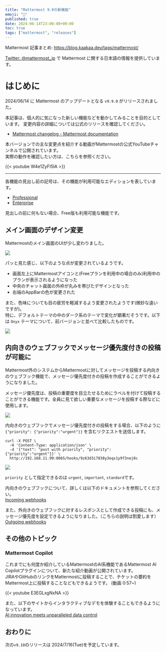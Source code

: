 ```yaml
---
title: "Mattermost 9.9の新機能"
emoji: "🎉"
published: true
date: 2024-06-14T23:00:00+09:00
toc: true
tags: ["mattermost", "releases"]
---
```


Mattermost 記事まとめ: https://blog.kaakaa.dev/tags/mattermost/

[Twitter: @mattermost_jp](https://twitter.com/mattermost_jp) で Mattermost に関する日本語の情報を提供しています。

# はじめに

2024/06/14 に Mattermost のアップデートとなる `v9.9.0` がリリースされました。  

本記事は、個人的に気になった新しい機能などを動かしてみることを目的としています。
変更内容の詳細については公式のリリースを確認してください。

- [Mattermost changelog \- Mattermost documentation](https://docs.mattermost.com/deploy/mattermost-changelog.html#release-v9-9-feature-release)

本バージョンでの主な変更点を紹介する動画がMattermostの公式YouTubeチャンネルで公開されています。  
実際の動作を確認したい方は、こちらを参照ください。

{{< youtube W4e1ZyFI5IA >}}

---

各機能の見出し前の記号は、その機能が利用可能なエディションを表しています。

- [Professional](https://mattermost.com/pricing/)
- [Enterprise](https://mattermost.com/pricing/)

見出しの前に何もない場合、Free版も利用可能な機能です。

## メイン画面のデザイン変更

Mattermostのメイン画面のUIが少し変わりました。  

![](https://blog.kaakaa.dev/images/posts/mattermost/releases-9.9/channels-core-ui.png)

パッと見た感じ、以下のような点が変更されているようです。

* 画面左上にMattermostアイコンと(Freeプランを利用中の場合のみ)利用中のプランが表示されるようになった
* 中央のチャット画面の外枠が丸みを帯びたデザインとなった
* 右端のAppBarの色が変更された


また、色味についても目の疲労を軽減するよう変更されたようです(微妙な違いですが)。  
特に、デフォルトテーマの中のダーク系のテーマで変化が顕著だそうです。以下は `Onyx` テーマについて、前バージョンと並べて比較したものです。

![](https://blog.kaakaa.dev/images/posts/mattermost/releases-9.9/channels-theme-color.png)


## 内向きのウェブフックでメッセージ優先度付きの投稿が可能に

Mattermost外のシステムからMattermostに対してメッセージを投稿する内向きのウェブフック機能で、メッセージ優先度付きの投稿を作成することができるようになりました。

メッセージ優先度は、投稿の重要度を目立たせるためにラベルを付けて投稿することができる機能です。全員に見て欲しい重要なメッセージを投稿する際などに使用します。

![](https://blog.kaakaa.dev/images/posts/mattermost/releases-9.9/channels-message-priority.png)

内向きのウェブフックでメッセージ優先度付きの投稿をする場合、以下のように `{"priority": {"priority":"urgent"}}` を含むリクエストを送信します。  

```
curl -X POST \
  -H 'Content-Type: application/json' \
  -d '{"text": "post with priority", "priority":{"priority":"urgent"}}' \
  http://192.168.11.99:8065/hooks/9z63d3i7838y3eqs1y9f3nej8c 
```

![](https://blog.kaakaa.dev/images/posts/mattermost/releases-9.9/channels-post-with-priority.png)

`priority` として指定できるのは `urgent`, `important`, `standard`です。


内向きのウェブフックについて、詳しくは以下のドキュメントを参照してください。  
[Incoming webhooks](https://developers.mattermost.com/integrate/webhooks/incoming/)

また、外向きのウェブフックに対するレスポンスとして作成できる投稿にも、メッセージ優先度を設定できるようになりました。（こちらの説明は割愛します）  
[Outgoing webhooks](https://developers.mattermost.com/integrate/webhooks/outgoing/)

## その他のトピック

### Mattermost Copilot

これまでにも何度か紹介しているMattermostのAI系機能であるMattermost AI Copilotプラグインについて、新たな紹介動画が公開されています。  
JIRAやGitHubのリンクをMattermostに投稿することで、チケットの要約をMattermost上に投稿することなどもできるようです。 (動画 0:57~)

{{< youtube E3EGLxgNxNA >}}

また、以下のサイトからインタラクティブなデモを体験することもできるようになっています。  
[AI innovation meets unparalleled data control](https://mattermost.com/copilot/)

## おわりに
次の`v9.10`のリリースは 2024/7/16(Tue)を予定しています。  
